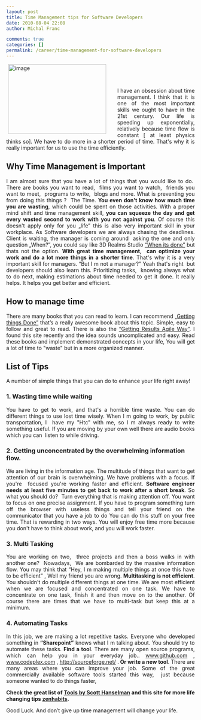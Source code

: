 ```yaml
---
layout: post
title: Time Management tips for Software Developers
date: 2010-08-04 22:08
author: Michal Franc

comments: true
categories: []
permalink: /career/time-management-for-software-developers
---
```

<a href="http://lammichalfranc.files.wordpress.com/2010/08/image.png"><img style="border-width: 0; margin: 0 30px 0 5px;" title="image" src="http://lammichalfranc.files.wordpress.com/2010/08/image_thumb.png" alt="image" width="262" height="186" align="left" border="0" /></a>

&nbsp;

&nbsp;

<p align="justify">I have an obsession about time management. I think that it is one of the most important skills we ought to have in the 21st century. Our life is speeding up exponentially, relatively because time flow is constant [ at least physics thinks so]. We have to do more in a shorter period of time. That's why it is really important for us to use the time efficiently.</p>

<h2>Why Time Management is Important</h2>
<p style="text-align: justify;">I am almost sure that you have a lot of things that you would like to do.  There are books you want to read,  films you want to watch,  friends you want to meet,  programs to write,  blogs and more. What is preventing you from doing this things ?  The Time. <strong>You even don't know how much time you are wasting</strong>, which could be spent on those activities. With a proper mind shift and time management skill, <strong>you can squeeze the day and get every wasted second to work with you not against you</strong>. Of course this doesn't apply only for you „life” this is also very important skill in your workplace. As Software developers we are always chasing the deadlines. Client is waiting, the manager is coming around  asking the one and only question „When?”, you could say like 3D Realms Studio <a href="http://duke.a-13.net/">“When its done”</a> but thats not the option. <strong>With great time management,  can optimize your work and do a lot more things in a shorter time</strong>. That's why it is a very important skill for managers.<strong> </strong>“But I m not a manager?” Yeah that's right  but developers should also learn this. Prioritizing tasks,  knowing always what to do next, making estimations about time needed to get it done. It really helps. It helps you get better and efficient.</p>
<h2>How to manage time</h2>
<p style="text-align: justify;">There are many books that you can read to learn. I can recommend <a href="http://www.amazon.com/Getting-Things-Done-Stress-Free-Productivity/dp/0142000280">„Getting things Done”</a> that’s a really awesome book about this topic. Simple, easy to follow and great to read. There is also the <a href="http://gettingresults.com/wiki/Main_Page">“Getting Results Agile Way”</a>. I found this site recently and the idea sounds uncomplicated and easy. Read these books and implement demonstrated concepts in your life, You will get a lot of time to "waste" but in a more organized manner.</p>
<h2>List of Tips</h2>
<p style="text-align: justify;">A number of simple things that you can do to enhance your life right away!</p>

<h3>1. Wasting time while waiting</h3>
<p style="text-align: justify;">You have to get to work, and that's a horrible time waste. You can do different things to use lost time wisely. When I m going to work, by public transportation, I  have my "Htc" with me, so I m always ready to write something useful. If you are moving by your own well there are audio books which you can  listen to while driving.</p>

<h3>2. Getting unconcentrated by the overwhelming information flow.</h3>
<p style="text-align: justify;">We are living in the information age. The multitude of things that want to get attention of our brain is overwhelming. We have problems with a focus. If you're  focused you're working faster and efficient. <strong>Software engineer needs at least five minutes to get back to work after a short break</strong>. So what you should do?  Turn everything that is making attention off. You want to focus on one precise assignment. If you have to program something turn off the browser with useless things and tell your friend on the communicator that you have a job to do You can do this stuff on your free time. That is rewarding in two ways. You will enjoy free time more because you don't have to think about work, and you will work faster.</p>
<h3>3. Multi Tasking</h3>
<p style="text-align: justify;">You are working on two,  three projects and then a boss walks in with another one?  Nowadays,  We are bombarded by the massive information flow. You may think that “Hey, I m making multiple things at once this have to be efficient” , Well my friend you are wrong. <strong>Multitasking is not efficient</strong>. You shouldn't do multiple different things at one time. We are most efficient when we are focused and concentrated on one task. We have to concentrate on one task, finish it and then move on to the another. Of course there are times that we have to multi-task but keep this at a minimum.</p>

<h3>4. Automating Tasks</h3>
<p style="text-align: justify;">In this job, we are making a lot repetitive tasks. Everyone who developed something in <strong>“Sharepoint”</strong> knows what I m talking about. You should try to automate these tasks. <strong>Find a tool</strong>. There are many open source programs, which can help you in your everyday job.. <a href="http://www.github.com">www.github.com</a> , <a href="http://www.codeplex.com">www.codeplex.com</a> , <a href="http://sourceforge.net/">http://sourceforge.net/</a> .<strong> Or write a new tool</strong>. There are many areas where you can improve your job. Some of the great commercially available software tools started this way,  just because someone wanted to do things faster,</p>
<p style="text-align: justify;"><strong>Check the great list of </strong><a href="http://www.hanselman.com/blog/ScottHanselmans2009UltimateDeveloperAndPowerUsersToolListForWindows.aspx"><strong>Tools by Scott Hanselman</strong></a><strong> and this site for more life changing tips </strong><a href="http://zenhabits.net/25-painless-ways-to-free-up-an-hour-a-day-for-your-goals/"><strong>zenhabits</strong></a><strong>.</strong></p>
<p style="text-align: justify;">Good Luck. And don’t give up time management will change your life.</p>
